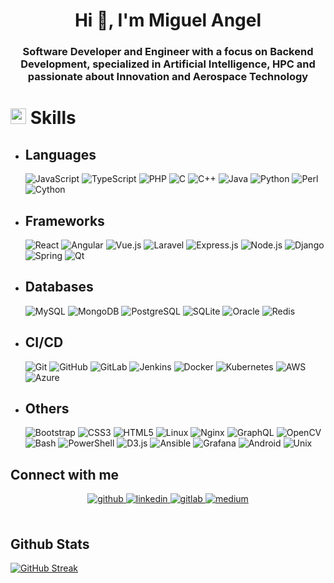 <h1 align="center">Hi 👋, I'm Miguel Angel</h1>
<h3 align="center">Software Developer and Engineer with a focus on Backend Development, specialized in Artificial Intelligence, HPC and passionate about Innovation and Aerospace Technology</h3>


# <img src="https://media2.giphy.com/media/QssGEmpkyEOhBCb7e1/giphy.gif?cid=ecf05e47a0n3gi1bfqntqmob8g9aid1oyj2wr3ds3mg700bl&rid=giphy.gif" width ="25"> <b>Skills</b>

- ## Languages
    ![JavaScript](https://img.shields.io/badge/JavaScript-323330?logo=javascript&logoColor=F7DF1E)
    ![TypeScript](https://img.shields.io/badge/TypeScript-3178C6?logo=typescript&logoColor=white)
    ![PHP](https://img.shields.io/badge/PHP-777BB4?logo=php&logoColor=white)
    ![C](https://img.shields.io/badge/C-00599C?logo=c&logoColor=white)
    ![C++](https://img.shields.io/badge/C++-00599C?logo=c%2B%2B&logoColor=white)
    ![Java](https://img.shields.io/badge/Java-007396?logo=java&logoColor=white)
    ![Python](https://img.shields.io/badge/Python-3776AB?logo=python&logoColor=white)
    ![Perl](https://img.shields.io/badge/Perl-39457E?logo=perl&logoColor=white)
    ![Cython](https://img.shields.io/badge/Cython-646464?logo=cython&logoColor=white)


- ## Frameworks
    ![React](https://img.shields.io/badge/React-20232A?logo=react&logoColor=61DAFB)
    ![Angular](https://img.shields.io/badge/Angular-DD0031?logo=angular&logoColor=white)
    ![Vue.js](https://img.shields.io/badge/Vue.js-35495E?logo=vue.js&logoColor=4FC08D)
    ![Laravel](https://img.shields.io/badge/Laravel-FF2D20?logo=laravel&logoColor=white)
    ![Express.js](https://img.shields.io/badge/Express.js-000000?logo=express&logoColor=white)
    ![Node.js](https://img.shields.io/badge/Node.js-43853D?logo=node.js&logoColor=white)
    ![Django](https://img.shields.io/badge/Django-092E20?logo=django&logoColor=white)
    ![Spring](https://img.shields.io/badge/Spring-6DB33F?logo=spring&logoColor=white)
    ![Qt](https://img.shields.io/badge/Qt-41CD52?logo=qt&logoColor=white)

- ## Databases
    ![MySQL](https://img.shields.io/badge/MySQL-4479A1?logo=mysql&logoColor=white)
    ![MongoDB](https://img.shields.io/badge/MongoDB-4EA94B?logo=mongodb&logoColor=white)
    ![PostgreSQL](https://img.shields.io/badge/PostgreSQL-316192?logo=postgresql&logoColor=white)
    ![SQLite](https://img.shields.io/badge/SQLite-07405E?logo=sqlite&logoColor=white)
    ![Oracle](https://img.shields.io/badge/Oracle-F80000?logo=oracle&logoColor=white)
    ![Redis](https://img.shields.io/badge/Redis-DC382D?logo=redis&logoColor=white)

- ## CI/CD
    ![Git](https://img.shields.io/badge/Git-F05032?logo=git&logoColor=white)
    ![GitHub](https://img.shields.io/badge/GitHub-181717?logo=github&logoColor=white)
    ![GitLab](https://img.shields.io/badge/GitLab-FCA121?logo=gitlab&logoColor=white)
    ![Jenkins](https://img.shields.io/badge/Jenkins-D24939?logo=jenkins&logoColor=white)
    ![Docker](https://img.shields.io/badge/Docker-2496ED?logo=docker&logoColor=white)
    ![Kubernetes](https://img.shields.io/badge/Kubernetes-326CE5?logo=kubernetes&logoColor=white)
    ![AWS](https://img.shields.io/badge/AWS-232F3E?logo=amazon-aws&logoColor=white)
    ![Azure](https://img.shields.io/badge/Azure-0089D6?logo=microsoft-azure&logoColor=white)

- ## Others
    ![Bootstrap](https://img.shields.io/badge/Bootstrap-563D7C?logo=bootstrap&logoColor=white)
    ![CSS3](https://img.shields.io/badge/CSS3-1572B6?logo=css3&logoColor=white)
    ![HTML5](https://img.shields.io/badge/HTML5-E34F26?logo=html5&logoColor=white)
    ![Linux](https://img.shields.io/badge/Linux-FCC624?logo=linux&logoColor=black)
    ![Nginx](https://img.shields.io/badge/Nginx-269539?logo=nginx&logoColor=white)
    ![GraphQL](https://img.shields.io/badge/GraphQL-E10098?logo=graphql&logoColor=white)
    ![OpenCV](https://img.shields.io/badge/OpenCV-5C3EE8?logo=opencv&logoColor=white)
    ![Bash](https://img.shields.io/badge/Bash-4EAA25?logo=gnu-bash&logoColor=white)
    ![PowerShell](https://img.shields.io/badge/PowerShell-5391FE?logo=powershell&logoColor=white)
    ![D3.js](https://img.shields.io/badge/D3.js-F9A03C?logo=d3.js&logoColor=white)
    ![Ansible](https://img.shields.io/badge/Ansible-EE0000?logo=ansible&logoColor=white)
    ![Grafana](https://img.shields.io/badge/Grafana-F46800?logo=grafana&logoColor=white)
    ![Android](https://img.shields.io/badge/Android-3DDC84?logo=android&logoColor=white)
    ![Unix](https://img.shields.io/badge/Unix-000000?logo=unix&logoColor=white)

## Connect with me  
<div align="center">
<a href="https://github.com/miguelanruiz" target="_blank">
<img src=https://img.shields.io/badge/github-%2324292e.svg?&style=for-the-badge&logo=github&logoColor=white alt=github style="margin-bottom: 5px;" />
</a>
<a href="https://linkedin.com/in/miguelan-ruiz" target="_blank">
<img src=https://img.shields.io/badge/linkedin-%231E77B5.svg?&style=for-the-badge&logo=linkedin&logoColor=white alt=linkedin style="margin-bottom: 5px;" />
</a>
<a href="https://gitlab.com/miguelanruiz" target="_blank">
<img src=https://img.shields.io/badge/gitlab-330F63.svg?&style=for-the-badge&logo=gitlab&logoColor=white alt=gitlab style="margin-bottom: 5px;" />
</a>
<a href="https://medium.com/miguelangelrtorresco" target="_blank">
<img src=https://img.shields.io/badge/medium-%23292929.svg?&style=for-the-badge&logo=medium&logoColor=white alt=medium style="margin-bottom: 5px;" />
</a>  
</div>  
  

<br/>  


## Github Stats  
[![GitHub Streak](https://streak-stats.demolab.com/?user=miguelanruiz)](https://git.io/streak-stats)

<br/>  
